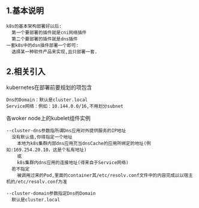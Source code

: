 ## 1.基本说明
```
k8s的基本架构部署好以后:  
  第一个要部署的插件就是cni网络插件   
  第二个要部署的插件就是dns插件  
一套k8s中的dsn插件部署一个即可:  
  选择某一种软件产品来实现,且只部署一套.  
```

## 2.相关引入

kubernetes在部署前要规划的项包含
```
Dns的Domain：默认是cluster.local
Service网络：例如：10.144.0.0/16,不用划分subnet
```

各woker node上的kubelet组件实例
```
--cluster-dns参数指所谓Dns应用对外提供服务的IP地址
  没有默认值,你得指定一个地址
    本地为k8s集群内部dns应用充当dnsCache的应用所绑定的地址(例如:169.254.20.10，这是个私有地址)
    或
    k8s集群内dns应用的连接地址(得来自于Service网络)
  若不指定
    被调用过来的Pod,里面的container其/etc/resolv.conf文件中的内容完成以以宿主机的/etc/resolv.conf为准

--cluster-domain参数指定Dns的Domain
  默认是cluster.local
```

   
  

